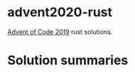 # advent2020-rust

[Advent of Code 2019](http://adventofcode.com/2020/) rust solutions.

# Solution summaries


